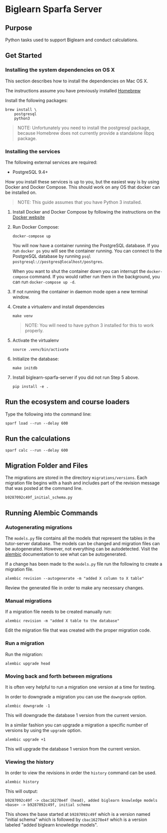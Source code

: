 # Biglearn Sparfa Server

## Purpose

Python tasks used to support Biglearn and conduct calculations.

## Get Started

### Installing the system dependencies on OS X

This section describes how to install the dependencies on Mac OS X.

The instructions assume you have previously installed [Homebrew](http://brew.sh/)

Install the following packages:

```
brew install \
    postgresql
    python3
```

> NOTE: Unfortunately you need to install the postgresql package, because Homebrew does not currently provide a standalone libpq package.

### Installing the services

The following external services are required:

- PostgreSQL 9.4+

How you install these services is up to you, but the easiest way is by using
Docker and Docker Compose. This should work on any OS that docker can be installed on.

> NOTE: This guide assumes that you have Python 3 installed.

1. Install Docker and Docker Compose by following the instructions on the [Docker website](https://docs.docker.com/compose/install/)
2. Run Docker Compose:

    `docker-compose up`

    You will now have a container running the PostgreSQL database. If you run `docker ps` you will see the container running.
    You can connect to the PostgreSQL database by running `psql postgresql://postgres@localhost/postgres`.

    When you want to shut the container down you can interrupt the `docker-compose` command. If you would rather run them in the background, you can run `docker-compose up -d`.

3. If not running the container in daemon mode open a new terminal window.

4. Create a virtualenv and install dependencies

    `make venv`

    > NOTE: You will need to have python 3 installed for this to work properly.

5. Activate the virtualenv

    `source .venv/bin/activate`

6. Initialize the database:

    `make initdb`

7. Install biglearn-sparfa-server if you did not run Step 5 above.

    `pip install -e .`

## Run the ecosystem and course loaders

Type the following into the command line:

    sparf load --run --delay 600

## Run the calculations

    sparf calc --run --delay 600

## Migration Folder and Files

The migrations are stored in the directory `migrations/versions`. Each migration file begins with a hash and includes part of the revision message that was posted at the command line.

`b9287092c49f_initial_schema.py`

## Running Alembic Commands

### Autogenerating migrations

The `models.py` file contains all the models that represent the tables in the tutor-server database.
The models can be changed and migration files can be autogenerated. However, not everything can be autodetected.
Visit the [alembic](http://alembic.zzzcomputing.com/en/latest/autogenerate.html#what-does-autogenerate-detect-and-what-does-it-not-detect) documentation to see what can be autogenerated.

If a change has been made to the `models.py` file run the following to create a migration file.

`alembic revision --autogenerate -m "added X column to X table"`

Review the generated file in order to make any necessary changes.

### Manual migrations

If a migration file needs to be created manually run:

`alembic revision -m "added X table to the database"`

Edit the migration file that was created with the proper migration code.

### Run a migration

Run the migration:

`alembic upgrade head`

### Moving back and forth between migrations

It is often very helpful to run a migration one version at a time for testing.

In order to downgrade a migration you can use the `downgrade` option.

`alembic downgrade -1`

This will downgrade the database 1 version from the current version.

In a similar fashion you can upgrade a migration a specific number of versions by using the `upgrade` option.

`alembic upgrade +1`

This will upgrade the database 1 version from the current version.

### Viewing the history

In order to view the revisions in order the `history` command can be used.

`alembic history`

This will output:

```
b9287092c49f -> cbac16278e4f (head), added biglearn knowledge models
<base> -> b9287092c49f, initial schema
```

This shows the base started at `b9287092c49f` which is a version named "initial schema" which is followed by `cbac16278e4f` which is a version labeled "added biglearn knowledge models".


